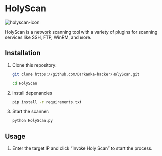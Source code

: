# HolyScan

![holyscan-icon](https://github.com/user-attachments/assets/9cb6b069-264b-40fe-aafc-4c7d8cd117d8)

HolyScan is a network scanning tool with a variety of plugins for scanning services like SSH, FTP, WinRM, and more.


## Installation

1. Clone this repository:

   ```bash
   git clone https://github.com/Darkanka-hacker/HolyScan.git
   ```
   ```bash
   cd HolyScan
   ```
2. install depenancies

   ```bash
   pip install -r requirements.txt
   ```
3. Start the scanner:
   ```bash
   python HolyScan.py
   ```

## Usage

1. Enter the target IP and click “Invoke Holy Scan” to start the process.
